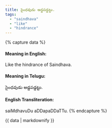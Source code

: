 ```yaml
---
title: సైంధవుడు అడ్డపడ్డట్టు.
tags:
  - "saindhava"
  - "like"
  - "hindrance"
---
```


{% capture data %}
#### Meaning in English:
Like the hindrance of Saindhava.

#### Meaning in Telugu:
సైంధవుడు అడ్డపడ్డట్టు.

#### English Transliteration:
saiMdhavuDu aDDapaDDaTTu.
{% endcapture %}

<div class="notice">{{ data | markdownify }}</div>

